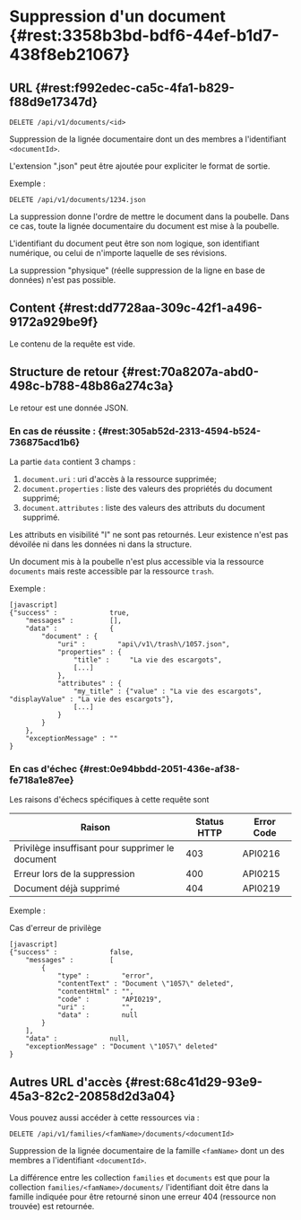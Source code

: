 # Suppression d'un document  {#rest:3358b3bd-bdf6-44ef-b1d7-438f8eb21067}

## URL {#rest:f992edec-ca5c-4fa1-b829-f88d9e17347d}

    DELETE /api/v1/documents/<id>

Suppression de la lignée documentaire dont un des membres a l'identifiant `<documentId>`. 

L'extension ".json" peut être ajoutée pour expliciter le format de sortie.

Exemple :

    DELETE /api/v1/documents/1234.json

La suppression donne l'ordre de mettre le document dans la poubelle. 
Dans ce cas, toute la lignée documentaire du document est mise à la poubelle.

L'identifiant du document peut être son nom logique, son identifiant numérique, ou celui de n'importe laquelle de ses
révisions.

La suppression "physique" (réelle suppression de la ligne en base de données) n'est pas possible.

## Content {#rest:dd7728aa-309c-42f1-a496-9172a929be9f}

Le contenu de la requête est vide.

## Structure de retour {#rest:70a8207a-abd0-498c-b788-48b86a274c3a}

Le retour est une donnée JSON.

### En cas de réussite : {#rest:305ab52d-2313-4594-b524-736875acd1b6}

La partie `data` contient 3 champs :

1.  `document.uri` : uri d'accès à la ressource supprimée;
2.  `document.properties` : liste des valeurs des propriétés du document supprimé;
3.  `document.attributes` : liste des valeurs des attributs du document supprimé.

Les attributs en visibilité "I" ne sont pas retournés. Leur existence n'est pas
dévoilée ni dans les données ni dans la structure.

Un document mis à la poubelle n'est plus accessible via la ressource `documents`
mais reste accessible par la ressource `trash`.

Exemple :

    [javascript]
    {"success" :             true,
        "messages" :         [],
        "data" :             {
            "document" : {
                "uri" :        "api\/v1\/trash\/1057.json",
                "properties" : {
                    "title" :     "La vie des escargots",
                    [...]
                },
                "attributes" : {
                    "my_title" : {"value" : "La vie des escargots", "displayValue" : "La vie des escargots"},
                    [...]
                }
            }
        },
        "exceptionMessage" : ""
    }

### En cas d'échec {#rest:0e94bbdd-2051-436e-af38-fe718a1e87ee}

Les raisons d'échecs spécifiques à cette requête sont 

|                      Raison                      | Status HTTP | Error Code |
| ------------------------------------------------ | ----------- | ---------- |
| Privilège insuffisant pour supprimer le document |         403 | API0216    |
| Erreur lors de la suppression                    |         400 | API0215    |
| Document déjà supprimé                           |         404 | API0219    |

Exemple : 

Cas d'erreur de privilège

    [javascript]
    {"success" :             false,
        "messages" :         [
            {
                "type" :        "error",
                "contentText" : "Document \"1057\" deleted",
                "contentHtml" : "",
                "code" :        "API0219",
                "uri" :         "",
                "data" :        null
            }
        ],
        "data" :             null,
        "exceptionMessage" : "Document \"1057\" deleted"
    }

## Autres URL d'accès {#rest:68c41d29-93e9-45a3-82c2-20858d2d3a04}

Vous pouvez aussi accéder à cette ressources via :

    DELETE /api/v1/families/<famName>/documents/<documentId>

Suppression de la lignée documentaire de la famille `<famName>` dont un des
membres a l'identifiant `<documentId>`.

<span class="flag inline nota-bene"></span> La différence entre les collection
`families` et `documents` est que pour la collection
`families/<famName>/documents/` l'identifiant doit être dans la famille indiquée
pour être retourné sinon une erreur 404 (ressource non trouvée) est retournée.

